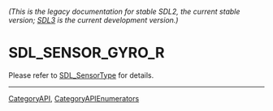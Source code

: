 ###### (This is the legacy documentation for stable SDL2, the current stable version; [SDL3](https://wiki.libsdl.org/SDL3/) is the current development version.)
# SDL_SENSOR_GYRO_R

Please refer to [SDL_SensorType](SDL_SensorType) for details.

----
[CategoryAPI](CategoryAPI), [CategoryAPIEnumerators](CategoryAPIEnumerators)

